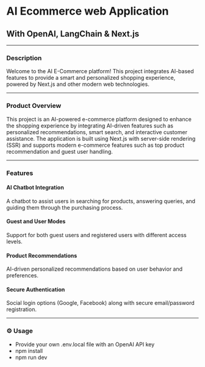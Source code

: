 # AI Ecommerce web Application

## With OpenAI, LangChain & Next.js

---

### Description

Welcome to the AI E-Commerce platform! This project integrates AI-based features to provide a smart and personalized shopping experience, powered by Next.js and other modern web technologies.

---

### Product Overview

This project is an AI-powered e-commerce platform designed to enhance the shopping experience by integrating AI-driven features such as personalized recommendations, smart search, and interactive customer assistance. The application is built using Next.js with server-side rendering (SSR) and supports modern e-commerce features such as top product recommendation and guest user handling.

---

### Features

#### AI Chatbot Integration

A chatbot to assist users in searching for products, answering queries, and guiding them through the purchasing process.

#### Guest and User Modes

Support for both guest users and registered users with different access levels.

#### Product Recommendations

AI-driven personalized recommendations based on user behavior and preferences.

#### Secure Authentication

Social login options (Google, Facebook) along with secure email/password registration.

---

### ⚙ Usage

- Provide your own .env.local file with an OpenAI API key
- npm install
- npm run dev
